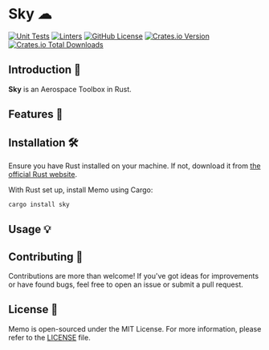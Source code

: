 # Sky ☁
[![Unit Tests](https://github.com/iamlucasvieira/sky/actions/workflows/tests.yml/badge.svg)](https://github.com/iamlucasvieira/sky/actions/workflows/tests.yml)
[![Linters](https://github.com/iamlucasvieira/sky/actions/workflows/linters.yml/badge.svg)](https://github.com/iamlucasvieira/sky/actions/workflows/linters.yml)
[![GitHub License](https://img.shields.io/github/license/iamlucasvieira/sky)](LICENSE)
[![Crates.io Version](https://img.shields.io/crates/v/sky)](https://crates.io/crates/sky)
[![Crates.io Total Downloads](https://img.shields.io/crates/d/sky)](https://crates.io/crates/sky)


## Introduction 🌟

**Sky** is an Aerospace Toolbox in Rust.

## Features 🚀

## Installation 🛠️

Ensure you have Rust installed on your machine. If not, download it from [the official Rust website](https://www.rust-lang.org/).

With Rust set up, install Memo using Cargo:

```bash
cargo install sky
```

## Usage 💡

## Contributing 🤝

Contributions are more than welcome! If you've got ideas for improvements or have found bugs, feel free to open an issue or submit a pull request.

## License 📄

Memo is open-sourced under the MIT License. For more information, please refer to the [LICENSE](LICENSE) file.
